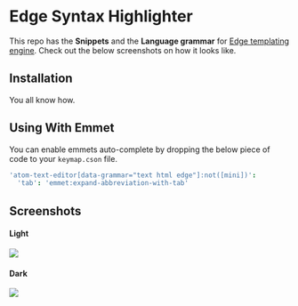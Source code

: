# Edge Syntax Highlighter

This repo has the **Snippets** and the **Language grammar** for [Edge templating engine](http://edge.adonisjs.com/). Check out the below screenshots on how it looks like.

## Installation
You all know how. 

## Using With Emmet
You can enable emmets auto-complete by dropping the below piece of code to your `keymap.cson` file.

```cson
'atom-text-editor[data-grammar="text html edge"]:not([mini])':
  'tab': 'emmet:expand-abbreviation-with-tab'
```

## Screenshots

#### Light
![](http://res.cloudinary.com/adonisjs/image/upload/q_100/v1493891666/Atom_Edge_Light_ugfcxq.png)


#### Dark
![](http://res.cloudinary.com/adonisjs/image/upload/q_100/v1493891666/Atom_Edge_Dark_rvg1kz.png)
